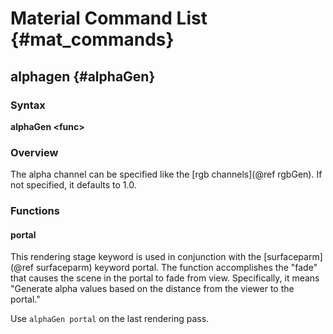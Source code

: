 # Material Command List {#mat_commands}

## alphagen {#alphaGen}

### Syntax

**alphaGen \<func\>**

### Overview

The alpha channel can be specified like the [rgb channels](@ref rgbGen). If not specified, it
defaults to 1.0.

### Functions

#### portal

This rendering stage keyword is used in conjunction with the
[surfaceparm](@ref surfaceparm) keyword
portal. The function accomplishes the "fade" that causes the scene in
the portal to fade from view. Specifically, it means "Generate alpha
values based on the distance from the viewer to the portal."

Use `alphaGen portal` on the last rendering pass.
